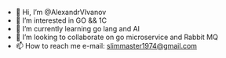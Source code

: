 - 👋 Hi, I’m @AlexandrVIvanov
- 👀 I’m interested in GO && 1C
- 🌱 I’m currently learning go lang and AI
- 💞️ I’m looking to collaborate on go microservice and Rabbit MQ
- 📫 How to reach me e-mail: slimmaster1974@gmail.com

<!---
AlexandrVIvanov/AlexandrVIvanov is a ✨ special ✨ repository because its `README.md` (this file) appears on your GitHub profile.
You can click the Preview link to take a look at your changes.
--->
